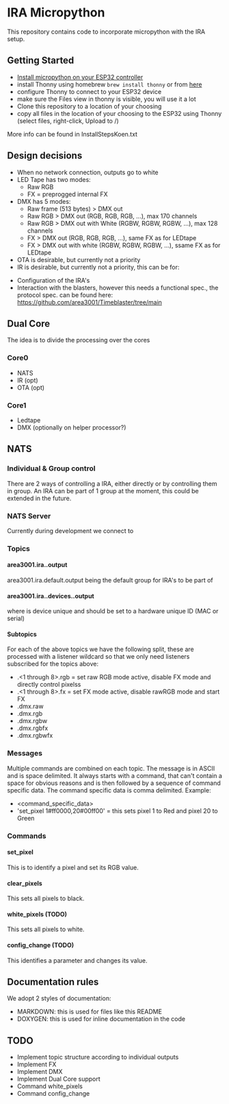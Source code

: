 # IRA Micropython
This repository contains code to incorporate micropython with the IRA setup.

## Getting Started
- [Install micropython on your ESP32 controller](https://docs.micropython.org/en/latest/esp32/tutorial/intro.html)
- install Thonny using homebrew `brew install thonny` or from [here](https://github.com/thonny/thonny/releases)
- configure Thonny to connect to your ESP32 device
- make sure the Files view in thonny is visible, you will use it a lot
- Clone this repository to a location of your choosing
- copy all files in the location of your choosing to the ESP32 using Thonny (select files, right-click, Upload to /)

More info can be found in InstallStepsKoen.txt

## Design decisions
- When no network connection, outputs go to white
- LED Tape has two modes:
  * Raw RGB
  * FX = preprogged internal FX
- DMX has 5 modes:
  * Raw frame (513 bytes) > DMX out
  * Raw RGB > DMX out (RGB, RGB, RGB, ...), max 170 channels
  * Raw RGB > DMX out with White (RGBW, RGBW, RGBW, ...), max 128 channels
  * FX > DMX out (RGB, RGB, RGB, ...), same FX as for LEDtape
  * FX > DMX out with white (RGBW, RGBW, RGBW, ...), ssame FX as for LEDtape
 - OTA is desirable, but currently not a priority
 - IR is desirable, but currently not a priority, this can be for:
  * Configuration of the IRA's
  * Interaction with the blasters, however this needs a functional spec., the protocol spec. can be found here: https://github.com/area3001/Timeblaster/tree/main

## Dual Core
The idea is to divide the processing over the cores

### Core0
- NATS
- IR (opt)
- OTA (opt)

### Core1
- Ledtape
- DMX (optionally on helper processor?)

## NATS
### Individual & Group control
There are 2 ways of controlling a IRA, either directly or by controlling them in group.
An IRA can be part of 1 group at the moment, this could be extended in the future.

### NATS Server
Currently during development we connect to 

### Topics
#### area3001.ira.<group>.output
area3001.ira.default.output being the default group for IRA's to be part of

#### area3001.ira.<group>.devices.<id>.output
where <id> is device unique and should be set to a hardware unique ID (MAC or serial)

#### Subtopics
For each of the above topics we have the following split, these are processed with a listener wildcard so that we only need listeners subscribed for the topics above:
- <topic>.<1 through 8>.rgb = set raw RGB mode active, disable FX mode and directly control pixelss
- <topic>.<1 through 8>.fx = set FX mode active, disable rawRGB mode and start FX
- <topic>.dmx.raw
- <topic>.dmx.rgb
- <topic>.dmx.rgbw
- <topic>.dmx.rgbfx
- <topic>.dmx.rgbwfx

### Messages
Multiple commands are combined on each topic.
The message is in ASCII and is space delimited.
It always starts with a command, that can't contain a space for obvious reasons and is then followed by a sequence of command specific data. The command specific data is comma delimited. Example:
- <command><space><command_specific_data>
- 'set_pixel 1#ff0000,20#00ff00' = this sets pixel 1 to Red and pixel 20 to Green

### Commands
#### set_pixel
This is to identify a pixel and set its RGB value.

#### clear_pixels
This sets all pixels to black.

#### white_pixels (TODO)
This sets all pixels to white.

#### config_change (TODO)
This identifies a parameter and changes its value.

## Documentation rules
We adopt 2 styles of documentation:
- MARKDOWN: this is used for files like this README
- DOXYGEN: this is used for inline documentation in the code
  
## TODO
- Implement topic structure according to individual outputs
- Implement FX
- Implement DMX
- Implement Dual Core support
- Command white_pixels
- Command config_change
